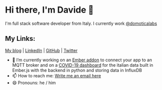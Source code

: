 # Hi there, I'm Davide 👋
I'm full stack software developer from Italy. I currently work [@domoticalabs](https://www.domoticalabs.com)

## My Links:
[My blog](https://blog.davideferrero.com/)
|
[LinkedIn](https://www.linkedin.com/in/ferrerodavide/)
|
[GitHub](https://github.com/davideferre)
|
[Twitter](https://twitter.com/davideferre)

- 🔭 I’m currently working on an [Ember addon](https://github.com/domoticalabs/ember-mqttjs) to connect your app to an MQTT broker and on a [COVID-19 dashboard](https://github.com/davideferre/covid19-data-client) for the italian data built in Ember.js with the backend in python and storing data in InfluxDB
- 📫 How to reach me: [Write me an email here](https://blog.davideferrero.com/contacts/)
- 😄 Pronouns: he / him
